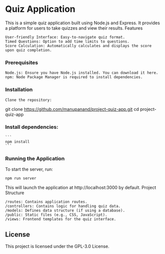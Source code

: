 # Quiz Application

This is a simple quiz application built using Node.js and Express. It provides a platform for users to take quizzes and view their results.
Features

    User-friendly Interface: Easy-to-navigate quiz format.
    Timed Questions: Option to add time limits to questions.
    Score Calculation: Automatically calculates and displays the score upon quiz completion.

### Prerequisites

    Node.js: Ensure you have Node.js installed. You can download it here.
    npm: Node Package Manager is required to install dependencies.

### Installation

    Clone the repository:

git clone https://github.com/manupanand/project-quiz-app.git
cd project-quiz-app

### Install dependencies:

    ```
    npm install
    ```

### Running the Application

To start the server, run:

``` 
npm run server

```

This will launch the application at http://localhost:3000 by default.
Project Structure

    /routes: Contains application routes.
    /controllers: Contains logic for handling quiz data.
    /models: Defines data structure (if using a database).
    /public: Static files (e.g., CSS, JavaScript).
    /views: Frontend templates for the quiz interface.

## License

This project is licensed under the GPL-3.0 License.
